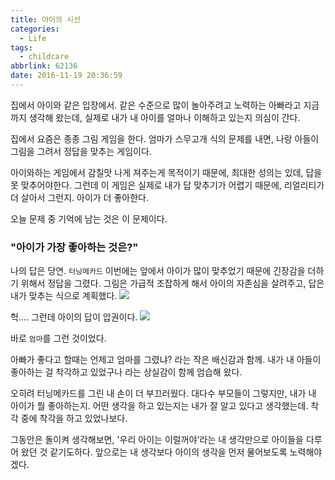 ```yaml
---
title: 아이의 시선
categories:
  - Life
tags:
  - childcare
abbrlink: 62136
date: 2016-11-19 20:36:59
---
```


집에서 아이와 같은 입장에서. 
같은 수준으로 많이 놀아주려고 노력하는 아빠라고 지금까지 생각해 왔는데, 
실제로 내가 내 아이를 얼마나 이해하고 있는지 의심이 간다.

집에서 요즘은 종종 그림 게임을 한다.
엄마가 스무고개 식의 문제를 내면,
나랑 아들이 그림을 그려서 정답을 맞추는 게임이다.

아이와하는 게임에서 감칠맛 나게 져주는게 목적이기 때문에,
최대한 성의는 있데, 답을 못 맞추어야한다.
그런데 이 게임은 실제로 내가 답 맞추기가 어렵기 때문에, 리얼리티가 더 살아서 그런지.
아이가 더 좋아한다.

오늘 문제 중 기억에 남는 것은 이 문제이다.

### "아이가 가장 좋아하는 것은?"

나의 답은 당연. `터닝메카드`
이번에는 앞에서 아이가 많이 맞추었기 때문에 긴장감을 더하기 위해서 정답을 그렸다.
그림은 가급적 조잡하게 해서 아이의 자존심을 살려주고, 답은 내가 맞추는 식으로 계획했다.
![](father.jpg)

헉....
그런데 아이의 답이 압권이다.
![](sun.jpg)

바로 `엄마`를 그런 것이었다.

아빠가 좋다고 할때는 언제고 엄마를 그렸냐? 라는 작은 배신감과 함께.
내가 내 아들이 좋아하는 걸 착각하고 있었구나 라는 상실감이 함께 엄습해 왔다.

오히려 터닝메카드를 그린 내 손이 더 부끄러웠다.
대다수 부모들이 그렇지만, 내가 내 아이가 뭘 좋아하는지. 어떤 생각을 하고 있는지는
내가 잘 알고 있다고 생각했는데. 착각 중에 착각을 하고 있었나보다.

그동안은 돌이켜 생각해보면, '우리 아이는 이럴꺼야'라는 내 생각만으로 아이들을 다루어 왔던 것 같기도하다.
앞으로는 내 생각보다 아이의 생각을 먼저 물어보도록 노력해야겠다.



 





